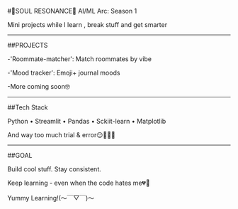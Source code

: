 #🩻SOUL RESONANCE🩻
AI/ML Arc: Season 1

Mini projects while I learn , break stuff and get smarter

---

##PROJECTS

-'Roommate-matcher': Match roommates by vibe

-'Mood tracker': Emoji+ journal moods

-More coming soon🤓

---

##Tech Stack

Python • Streamlit • Pandas • Sckiit-learn • Matplotlib

And way too much trial & error😔☝🏻💔

---

##GOAL

Build cool stuff. Stay consistent.

Keep learning - even when the code hates me💔🥀


Yummy Learning!(〜￣▽￣)〜
